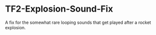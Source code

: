 # TF2-Explosion-Sound-Fix
A fix for the somewhat rare looping sounds that get played after a rocket explosion.
